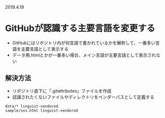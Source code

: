 2019.4.19

# GitHubが認識する主要言語を変更する
- GitHubにはリポジトリ内が何言語で書かれているかを解析して、一番多い言語を主要言語として表示する
- データ用.htmlとかが一番多い場合、メイン言語が主要言語として表示されない

## 解決方法
- リポジトリ直下に「.gitattributes」ファイルを作成
- 認識されたくないファイルやディレクトリをベンダーパスとして定義する
```
data/* linguist-vendored
sample/xxx.html linguist-vendored
```
